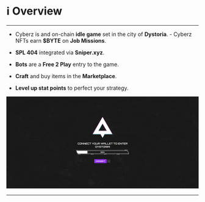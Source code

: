 # ℹ️ **Overview**

---

- Cyberz is and on-chain **idle game** set in the city of **Dystoria**. - Cyberz NFTs earn **$BYTE** on **Job Missions**.

- **SPL 404** integrated via **Sniper.xyz**.

- **Bots** are a **Free 2 Play** entry to the game.

- **Craft** and buy items in the **Marketplace**.

- **Level up stat points** to perfect your strategy.

![Login Screen](images/login_screen.png 'Login Screen')

---

